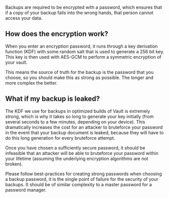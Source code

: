 Backups are required to be encrypted with a password, which ensures that if a copy of your backup falls into the wrong hands, that person cannot access your data.

## How does the encryption work?

When you enter an encryption password, it runs through a key derivation function (KDF) with some random salt that is used to generate a 256 bit key.
This key is then used with AES-GCM to perform a symmetric encryption of your vault.

This means the source of truth for the backup is the password that you choose, so you should make this as strong as possible.
The longer and more complex the better.

## What if my backup is leaked?

The KDF we use for backups in optimized builds of Vault is extremely strong, which is why it takes so long to generate your key initially (from several seconds to a few minutes, depending on your device).
This dramatically increases the cost for an attacker to bruteforce your password in the event that your backup document is leaked, because they will have to do this long generation for every bruteforce attempt.

Once you have chosen a sufficiently secure password, it should be infeasible that an attacker will be able to bruteforce your password within your lifetime (assuming the underlying encryption algorithms are not broken).

Please follow best-practices for creating strong passwords when choosing a backup password, it is the single point of failure for the security of your backups.
It should be of similar complexity to a master password for a password manager.
